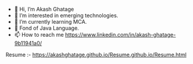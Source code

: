 - 👋 Hi, I’m Akash Ghatage
- 👀 I’m interested in emerging technologies.
- 🌱 I’m currently learning MCA.
- 💞️ Fond of Java Language.
- 📫 How to reach me https://www.linkedin.com/in/akash-ghatage-9b11941a0/

Resume :- https://akashghatage.github.io/Resume.github.io/Resume.html

<!---
AKASHGHATAGE/AKASHGHATAGE is a ✨ special ✨ repository because its `README.md` (this file) appears on your GitHub profile.
You can click the Preview link to take a look at your changes.
--->
